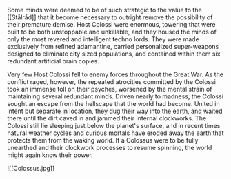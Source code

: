 Some minds were deemed to be of such strategic to the value to the [[Stålråd]] that it become necessary to outright remove the possibility of their premature demise. Host Colossi were enormous, towering that were built to be both unstoppable and unkillable, and they housed the minds of only the most revered and intelligent techno lords. They were made exclusively from refined adamantine, carried personalized super-weapons designed to eliminate city sized populations, and contained within them six redundant artificial brain copies. 

Very few Host Colossi fell to enemy forces throughout the Great War. As the conflict raged, however, the repeated atrocities committed by the Colossi took an immense toll on their psyches, worsened by the mental strain of maintaining several redundant minds. Driven nearly to madness, the Colossi sought an escape from the hellscape that the world had become. United in intent but separate in location, they dug their way into the earth, and waited there until the dirt caved in and jammed their internal clockworks. The Colossi still lie sleeping just below the planet's surface, and in recent times natural weather cycles and curious mortals have eroded away the earth that protects them from the waking world. If a Colossus were to be fully unearthed and their clockwork processes to resume spinning, the world might again know their power.

![[Colossus.jpg]]